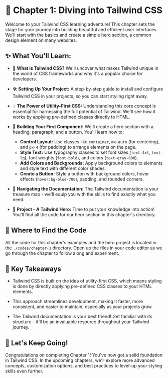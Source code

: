 # 🚀 Chapter 1: Diving into Tailwind CSS 

Welcome to your Tailwind CSS learning adventure! This chapter sets the stage for your journey into building beautiful and efficient user interfaces. We'll start with the basics and create a simple hero section, a common design element on many websites.  

## ✨ What You'll Learn:

* 🤔 **What is Tailwind CSS?**  We'll uncover what makes Tailwind unique in the world of CSS frameworks and why it's a popular choice for developers.

* 🛠️ **Setting Up Your Project:** A step-by-step guide to install and configure Tailwind CSS in your projects, so you can start styling right away. 

* 💡 **The Power of Utility-First CSS:** Understanding this core concept is essential for harnessing the full potential of Tailwind. We'll see how it works by applying pre-defined classes directly to HTML. 

* 🧱 **Building Your First Component:** We'll create a hero section with a heading, paragraph, and a button. You'll learn how to:
    *  **Control Layout:** Use classes like `container`, `mx-auto` (for centering), and `px-4` (for padding) to arrange elements on the page. 
    *  **Style Text:** Use typography classes to set font sizes (`text-4xl`, `text-lg`), font weights (`font-bold`), and colors (`text-gray-800`). 
    *  **Add Colors and Backgrounds:**  Apply background colors to elements and style text with different color shades. 
    *  **Create a Button:**  Style a button with background colors, hover effects (`hover:bg-blue-700`), padding, and rounded corners.

* 🧭 **Navigating the Documentation:** The Tailwind documentation is your treasure map - we'll equip you with the skills to find exactly what you need.

* 💪 **Project - A Tailwind Hero:** Time to put your knowledge into action!  You'll find all the code for our hero section in this chapter's directory. 

## 📂  Where to Find the Code

All the code for this chapter's examples and the hero project is located in the `./codes/chapter-1` directory. Open up the files in your code editor as we go through the chapter to follow along and experiment.

## 🚀 Key Takeaways

* Tailwind CSS is built on the idea of utility-first CSS, which means styling is done by directly applying pre-defined CSS classes to your HTML elements.

* This approach streamlines development, making it faster, more consistent, and easier to maintain, especially as your projects grow.

* The Tailwind documentation is your best friend! Get familiar with its structure - it'll be an invaluable resource throughout your Tailwind journey. 

## 🎉 Let's Keep Going!

Congratulations on completing Chapter 1! You've now got a solid foundation in Tailwind CSS. In the upcoming chapters, we'll explore more advanced concepts, customization options, and best practices to level-up your styling skills even further.
